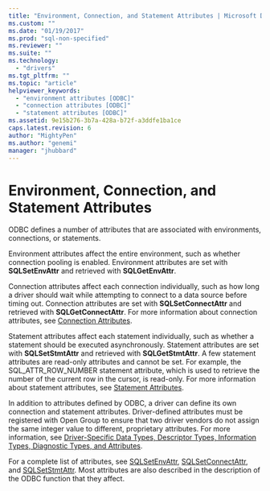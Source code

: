 ```yaml
---
title: "Environment, Connection, and Statement Attributes | Microsoft Docs"
ms.custom: ""
ms.date: "01/19/2017"
ms.prod: "sql-non-specified"
ms.reviewer: ""
ms.suite: ""
ms.technology: 
  - "drivers"
ms.tgt_pltfrm: ""
ms.topic: "article"
helpviewer_keywords: 
  - "environment attributes [ODBC]"
  - "connection attributes [ODBC]"
  - "statement attributes [ODBC]"
ms.assetid: 9e15b276-3b7a-428a-b72f-a3ddfe1ba1ce
caps.latest.revision: 6
author: "MightyPen"
ms.author: "genemi"
manager: "jhubbard"
---
```

# Environment, Connection, and Statement Attributes
ODBC defines a number of attributes that are associated with environments, connections, or statements.  
  
 Environment attributes affect the entire environment, such as whether connection pooling is enabled. Environment attributes are set with **SQLSetEnvAttr** and retrieved with **SQLGetEnvAttr**.  
  
 Connection attributes affect each connection individually, such as how long a driver should wait while attempting to connect to a data source before timing out. Connection attributes are set with **SQLSetConnectAttr** and retrieved with **SQLGetConnectAttr**. For more information about connection attributes, see [Connection Attributes](../../../odbc/reference/develop-app/connection-attributes.md).  
  
 Statement attributes affect each statement individually, such as whether a statement should be executed asynchronously. Statement attributes are set with **SQLSetStmtAttr** and retrieved with **SQLGetStmtAttr**. A few statement attributes are read-only attributes and cannot be set. For example, the SQL_ATTR_ROW_NUMBER statement attribute, which is used to retrieve the number of the current row in the cursor, is read-only. For more information about statement attributes, see [Statement Attributes](../../../odbc/reference/develop-app/statement-attributes.md).  
  
 In addition to attributes defined by ODBC, a driver can define its own connection and statement attributes. Driver-defined attributes must be registered with Open Group to ensure that two driver vendors do not assign the same integer value to different, proprietary attributes. For more information, see [Driver-Specific Data Types, Descriptor Types, Information Types, Diagnostic Types, and Attributes](../../../odbc/reference/develop-app/driver-specific-data-types-descriptor-information-diagnostic.md).  
  
 For a complete list of attributes, see [SQLSetEnvAttr](../../../odbc/reference/syntax/sqlsetenvattr-function.md), [SQLSetConnectAttr](../../../odbc/reference/syntax/sqlsetconnectattr-function.md), and [SQLSetStmtAttr](../../../odbc/reference/syntax/sqlsetstmtattr-function.md). Most attributes are also described in the description of the ODBC function that they affect.